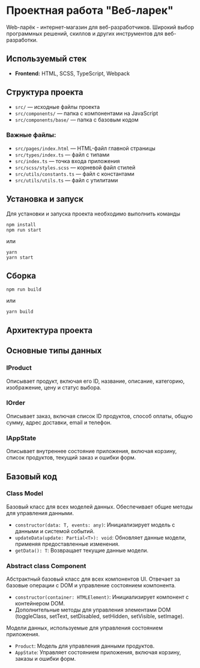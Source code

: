 # Проектная работа "Веб-ларек"

Web-ларёк - интернет-магазин для веб-разработчиков. Широкий выбор программных решений, скиллов и других инструментов для веб-разработки.

## Используемый стек

- **Frontend:** HTML, SCSS, TypeScript, Webpack

## Структура проекта

- `src/` — исходные файлы проекта
- `src/components/` — папка с компонентами на JavaScript
- `src/components/base/` — папка с базовым кодом

### Важные файлы:

- `src/pages/index.html` — HTML-файл главной страницы
- `src/types/index.ts` — файл с типами
- `src/index.ts` — точка входа приложения
- `src/scss/styles.scss` — корневой файл стилей
- `src/utils/constants.ts` — файл с константами
- `src/utils/utils.ts` — файл с утилитами

## Установка и запуск

Для установки и запуска проекта необходимо выполнить команды

```
npm install
npm run start
```

или

```
yarn
yarn start
```
## Сборка

```
npm run build
```

или

```
yarn build
```
## Архитектура проекта

## Основные типы данных

### IProduct
Описывает продукт, включая его ID, название, описание, категорию, изображение, цену и статус выбора.

### IOrder
Описывает заказ, включая список ID продуктов, способ оплаты, общую сумму, адрес доставки, email и телефон.

### IAppState
Описывает внутреннее состояние приложения, включая корзину, список продуктов, текущий заказ и ошибки форм.

## Базовый код

### Class Model<T>
Базовый класс для всех моделей данных. Обеспечивает общие методы для управления данными.
- `constructor(data: T, events: any)`: Инициализирует модель с данными и системой событий.
- `updateData(update: Partial<T>): void`: Обновляет данные модели, применяя предоставленные изменения.
- `getData(): T`: Возвращает текущие данные модели.

### Abstract class Component<T>
Абстрактный базовый класс для всех компонентов UI. Отвечает за базовые операции с DOM и управление состоянием компонента.
- `constructor(container: HTMLElement)`: Инициализирует компонент с контейнером DOM.
- Дополнительные методы для управления элементами DOM (toggleClass, setText, setDisabled, setHidden, setVisible, setImage).

Модели данных, используемые для управления состоянием приложения.
- `Product`: Модель для управления данными продуктов.
- `AppState`: Управляет состоянием приложения, включая корзину, заказы и ошибки форм.